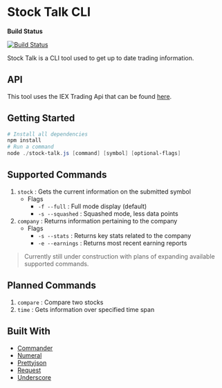 # Stock Talk CLI

**Build Status**

[![Build Status](https://travis-ci.com/dills122/Stock-Talk.svg?branch=master)](https://travis-ci.com/dills122/Stock-Talk)

Stock Talk is a CLI tool used to get up to date trading information.

## API

This tool uses the IEX Trading Api that can be found [here](https://iextrading.com/developer/docs/#getting-started).

## Getting Started

``` powershell
# Install all dependencies
npm install
# Run a command
node ./stock-talk.js [command] [symbol] [optional-flags]
```

## Supported Commands

1. `stock` : Gets the current information on the submitted symbol
   * Flags
     * `-f --full` : Full mode display (default)
     * `-s --squashed` : Squashed mode, less data points
2. `company` : Returns information pertaining to the company
   * Flags
     * `-s --stats` : Returns key stats related to the company
     * `-e --earnings` : Returns most recent earning reports

> Currently still under construction with plans of expanding available supported commands.

## Planned Commands

1. `compare` : Compare two stocks
2. `time` : Gets information over specified time span

## Built With

* [Commander](https://github.com/tj/commander.js)
* [Numeral](https://github.com/adamwdraper/Numeral-js)
* [Prettyjson](https://github.com/rafeca/prettyjson)
* [Request](https://github.com/request/request)
* [Underscore](https://github.com/jashkenas/underscore)

